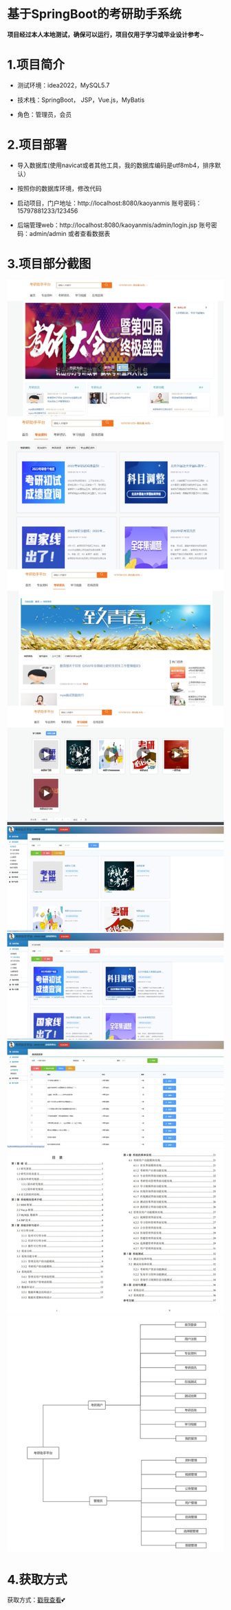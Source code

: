 # 基于SpringBoot的考研助手系统
**项目经过本人本地测试，确保可以运行，项目仅用于学习或毕业设计参考~**
# 1.项目简介
- 测试环境：idea2022，MySQL5.7

- 技术栈：SpringBoot， JSP，Vue.js，MyBatis

- 角色：管理员，会员

# 2.项目部署
-  导入数据库(使用navicat或者其他工具，我的数据库编码是utf8mb4，排序默认）

-  按照你的数据库环境，修改代码

- 启动项目，门户地址：http://localhost:8080/kaoyanmis  账号密码：15797881233/123456

- 后端管理web：http://localhost:8080/kaoyanmis/admin/login.jsp 账号密码：admin/admin  或者查看数据表

# 3.项目部分截图
![输入图片说明](1.png)
![输入图片说明](2.png)
![输入图片说明](3.png)
![输入图片说明](4.png)
![输入图片说明](5.png)
![输入图片说明](6.png)
![输入图片说明](7.png)
![输入图片说明](8.png)
![输入图片说明](9.png)

# 4.获取方式
获取方式：[戳我查看](https://gitee.com/aven999/mall)💕
